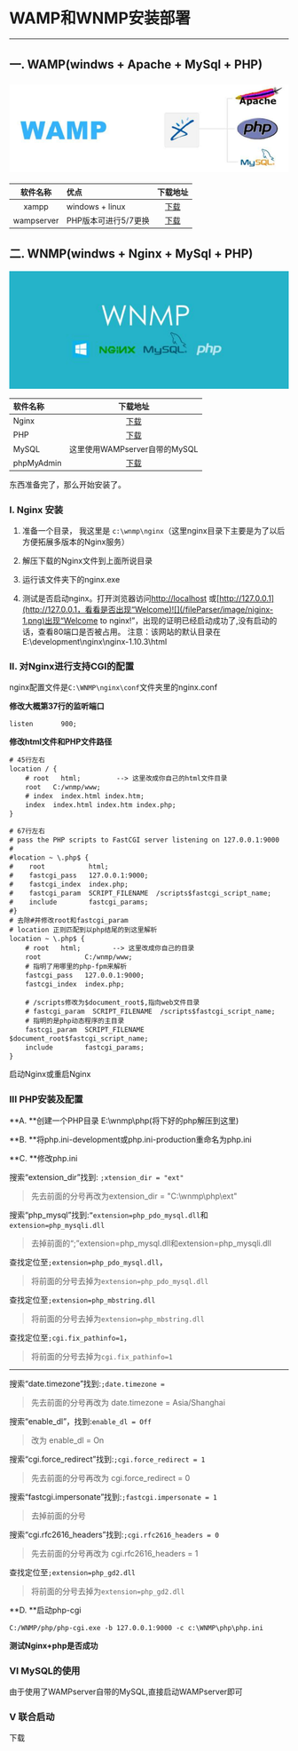 # WAMP和WNMP安装部署

---

## 一. WAMP\(windws + Apache + MySql + PHP\)

### ![](/fileParser/image/WAMP.png)

| 软件名称 | 优点 | 下载地址 |
| :---: | :--- | :---: |
| xampp | windows + linux | [下载](https://www.apachefriends.org/zh_cn/index.html) |
| wampserver | PHP版本可进行5/7更换 | [下载](http://www.wampserver.com/) |

## 二. WNMP\(windws + Nginx + MySql + PHP\)

![](/fileParser/image/WNMP.png)

| 软件名称 | 下载地址 |
| :--- | :---: |
| Nginx | [下载](http://nginx.org/en/download.html) |
| PHP | [下载](https://windows.php.net/download/) |
| MySQL | 这里使用WAMPserver自带的MySQL |
| phpMyAdmin | [下载](https://www.phpmyadmin.net/) |

东西准备完了，那么开始安装了。

### I. Nginx 安装

1. 准备一个目录， 我这里是 `c:\wnmp\nginx`（这里nginx目录下主要是为了以后方便拓展多版本的Nginx服务）

2. 解压下载的Nginx文件到上面所说目录

3. 运行该文件夹下的nginx.exe

4. 测试是否启动nginx。打开浏览器访问[http://localhost](http://localhost) 或[http://127.0.0.1](http://127.0.0.1，看看是否出现“Welcome)![](/fileParser/image/niginx-1.png)出现“Welcome to nginx!”，出现的证明已经启动成功了,没有启动的话，查看80端口是否被占用。   注意：该网站的默认目录在 E:\development\nginx\nginx-1.10.3\html

### II. 对Nginx进行支持CGI的配置

nginx配置文件是`C:\WNMP\nginx\conf`文件夹里的nginx.conf

**修改大概第37行的监听端口**

```
listen       900;
```

**修改html文件和PHP文件路径**

```
# 45行左右
location / {
    # root   html;         --> 这里改成你自己的html文件目录
    root   C:/wnmp/www;
    # index  index.html index.htm;
    index  index.html index.htm index.php;
}
```

```
# 67行左右
# pass the PHP scripts to FastCGI server listening on 127.0.0.1:9000
#
#location ~ \.php$ {
#    root           html;
#    fastcgi_pass   127.0.0.1:9000;
#    fastcgi_index  index.php;
#    fastcgi_param  SCRIPT_FILENAME  /scripts$fastcgi_script_name;
#    include        fastcgi_params;
#}
# 去除#并修改root和fastcgi_param
# location 正则匹配到以php结尾的到这里解析
location ~ \.php$ {
    # root   html;        --> 这里改成你自己的目录
    root           C:/wnmp/www;
    # 指明了用哪里的php-fpm来解析
    fastcgi_pass   127.0.0.1:9000;
    fastcgi_index  index.php;

    # /scripts修改为$document_root$,指向web文件目录
    # fastcgi_param  SCRIPT_FILENAME  /scripts$fastcgi_script_name;
    # 指明的是php动态程序的主目录
    fastcgi_param  SCRIPT_FILENAME  $document_root$fastcgi_script_name;
    include        fastcgi_params;
}
```

启动Nginx或重启Nginx

### III PHP安装及配置

**A. **创建一个PHP目录 E:\wnmp\php\(将下好的php解压到这里\)

**B. **将php.ini-development或php.ini-production重命名为php.ini

**C. **修改php.ini

搜索“extension\_dir”找到: `;xtension_dir = "ext"`

> 先去前面的分号再改为extension\_dir = "C:\wnmp\php\ext"

搜索“php\_mysql”找到:`”extension=php_pdo_mysql.dll`和`extension=php_mysqli.dll`

> 去掉前面的“;”extension=php\_mysql.dll和extension=php\_mysqli.dll

查找定位至`;extension=php_pdo_mysql.dll`，

> 将前面的分号去掉为`extension=php_pdo_mysql.dll`

查找定位至`;extension=php_mbstring.dll`

> 将前面的分号去掉为`extension=php_mbstring.dll`

查找定位至`;cgi.fix_pathinfo=1`，

> 将前面的分号去掉为`cgi.fix_pathinfo=1`

---

搜索“date.timezone”找到:`;date.timezone =`

> 先去前面的分号再改为 date.timezone = Asia/Shanghai

搜索“enable\_dl”，找到:`enable_dl = Off`

> 改为 enable\_dl = On

搜索“cgi.force\_redirect”找到:`;cgi.force_redirect = 1`

> 先去前面的分号再改为 cgi.force\_redirect = 0

搜索“fastcgi.impersonate”找到:`;fastcgi.impersonate = 1`

> 去掉前面的分号

搜索“cgi.rfc2616\_headers”找到:`;cgi.rfc2616_headers = 0`

> 先去前面的分号再改为 cgi.rfc2616\_headers = 1

查找定位至`;extension=php_gd2.dll`

> 将前面的分号去掉为`extension=php_gd2.dll`

**D. **启动php-cgi

```
C:/WNMP/php/php-cgi.exe -b 127.0.0.1:9000 -c c:\WNMP\php\php.ini
```

**测试Nginx+php是否成功**

### VI MySQL的使用

由于使用了WAMPserver自带的MySQL,直接启动WAMPserver即可

### V 联合启动

下载

